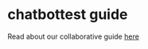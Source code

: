 # chatbottest guide

Read about our collaborative guide [here](https://github.com/chatbottest-com/guide/wiki)
